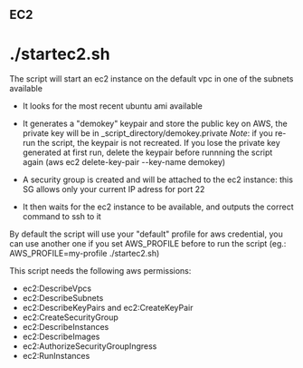 ## EC2

# ./startec2.sh

The script will start an ec2 instance on the default vpc in one of the subnets available

- It looks for the most recent ubuntu ami available

- It generates a "demokey" keypair and store the public key on AWS, the private key will be in _script_directory/demokey.private
*Note*: if you re-run the script, the keypair is not recreated. If you lose the private key generated at first run, delete the keypair before runnning the script again (aws ec2 delete-key-pair --key-name demokey)

- A security group is created and will be attached to the ec2 instance: this SG allows only your current IP adress for port 22

- It then waits for the ec2 instance to be available, and outputs the correct command to ssh to it

By default the script will use your "default" profile for aws credential, you can use another one if you set AWS_PROFILE before to run the script (eg.: AWS_PROFILE=my-profile ./startec2.sh)

This script needs the following aws permissions:
- ec2:DescribeVpcs
- ec2:DescribeSubnets
- ec2:DescribeKeyPairs and ec2:CreateKeyPair
- ec2:CreateSecurityGroup
- ec2:DescribeInstances
- ec2:DescribeImages
- ec2:AuthorizeSecurityGroupIngress
- ec2:RunInstances
